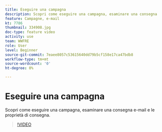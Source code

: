 ```yaml
---
title: Eseguire una campagna
description: Scopri come eseguire una campagna, esaminare una consegna e-mail e le proprietà di consegna.
feature: Campagne, e-mail
kt: 7786
thumbnail: 334908.jpg
doc-type: feature video
activity: use
team: WWFRE
role: User
level: Beginner
source-git-commit: 7eaee8057c53615640dd79b5cf158e17ca47bdb8
workflow-type: tm+mt
source-wordcount: '0'
ht-degree: 0%

---
```


# Eseguire una campagna

Scopri come eseguire una campagna, esaminare una consegna e-mail e le proprietà di consegna.

>[!VIDEO](https://video.tv.adobe.com/v/334908?quality=12)
